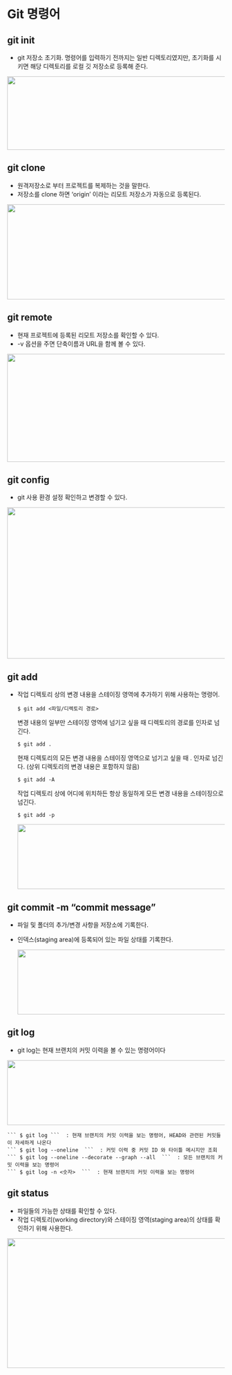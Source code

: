 # Git 명령어

##  git init  
* git 저장소 초기화. 명령어를 입력하기 전까지는 일반 디렉토리였지만, 초기화를 시키면 해당 디렉토리를 로컬 깃 저장소로 등록해 준다.  
<img src="OSS-Project/image/git_init.png" width="600" height="170">
<!-- ![img](OSS-Project\image\git_init.png) -->  


##  git clone  
* 원격저장소로 부터 프로젝트를 복제하는 것을 말한다.
* 저장소를 clone 하면 ‘origin’ 이라는 리모트 저장소가 자동으로 등록된다.    
<img src="OSS-Project/image/git_clone.png" width="600" height="220">


##  git remote  
* 현재 프로젝트에 등록된 리모트 저장소를 확인할 수 있다.
* -v 옵션을 주면 단축이름과 URL을 함께 볼 수 있다.    
<img src="OSS-Project/image/git_remote.png" width="600" height="250">  

##  git config  
* git 사용 환경 설정 확인하고 변경할 수 있다.  
<img src="OSS-Project/image/git_config.png" width="600" height="350">


##  git add
* 작업 디렉토리 상의 변경 내용을 스테이징 영역에 추가하기 위해 사용하는 명령어.
    ```
    $ git add <파일/디렉토리 경로>
    ```
    변경 내용의 일부만 스테이징 영역에 넘기고 싶을 때 디렉토리의 경로를 인자로 넘긴다.  
    ```
    $ git add .
    ```
    현재 디렉토리의 모든 변경 내용을 스테이징 영역으로 넘기고 싶을 때 . 인자로 넘긴다. (상위 디렉토리의 변경 내용은 포함하지 않음)
    ```
    $ git add -A
    ```
    작업 디렉토리 상에 어디에 위치하든 항상 동일하게 모든 변경 내용을 스테이징으로 넘긴다.
    ```
    $ git add -p
    ```    
    <img src="OSS-Project/image/git_add.png" width="600" height="150">

##  git commit -m “commit message”
* 파일 및 폴더의 추가/변경 사항을 저장소에 기록한다.
* 인덱스(staging area)에 등록되어 있는 파일 상태를 기록한다.   

    <img src="OSS-Project/image/git_add.png" width="600" height="150">

##  git log
* git log는 현재 브랜치의 커밋 이력을 볼 수 있는 명령어이다  
<img src="OSS-Project/image/git_logpng.png" width="600" height="150">   

    ``` $ git log ```  : 현재 브랜치의 커밋 이력을 보는 명령어, HEAD와 관련된 커밋들이 자세하게 나온다  
    ``` $ git log --oneline  ```  : 커밋 이력 중 커밋 ID 와 타이틀 메시지만 조회   
    ``` $ git log --oneline --decorate --graph --all  ```  : 모든 브랜치의 커밋 이력을 보는 명령어   
    ``` $ git log -n <숫자>  ```  : 현재 브랜치의 커밋 이력을 보는 명령어   

##  git status  
* 파일들의 가능한 상태를 확인할 수 있다. 
* 작업 디렉토리(working directory)와 스테이징 영역(staging area)의 상태를 확인하기 위해 사용한다.  
<img src="OSS-Project/image/git_status.png" width="600" height="300">



